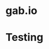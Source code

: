 # gab.io

<html>
  <head>
    <title>  Testimg </title>
  </head>
  <body>
    <h1>  Testing  </h1>
  </body>
</html>
